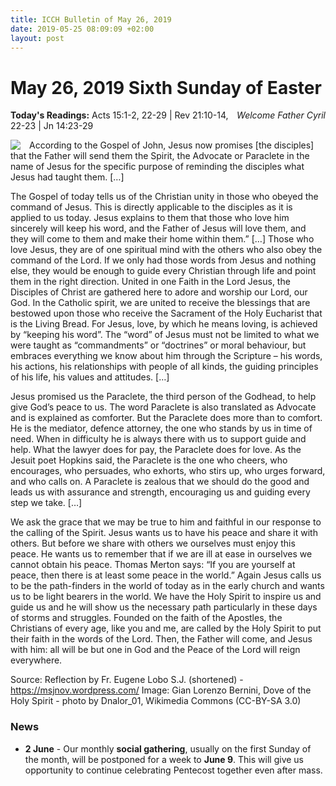 ```yaml
---
title: ICCH Bulletin of May 26, 2019
date: 2019-05-25 08:09:09 +02:00
layout: post
---
```


# May 26, 2019 Sixth Sunday of Easter
<span style="float: right"><em>Welcome Father Cyril</em></span>
**Today's Readings:** Acts 15:1-2, 22-29 | Rev 21:10-14, 22-23 | Jn 14:23-29


<img style="float: left; margin-right: 1em;" src="https://upload.wikimedia.org/wikipedia/commons/thumb/e/e8/Rom%2C_Vatikan%2C_Basilika_St._Peter%2C_Die_Taube_des_Heiligen_Geistes_%28Cathedra_Petri%2C_Bernini%29.jpg/567px-Rom%2C_Vatikan%2C_Basilika_St._Peter%2C_Die_Taube_des_Heiligen_Geistes_%28Cathedra_Petri%2C_Bernini%29.jpg">

According to the Gospel of John, Jesus now promises [the disciples] that the Father will send them the Spirit, the Advocate or Paraclete in the name of Jesus for the specific purpose of reminding the disciples what Jesus had taught them. […]

The Gospel of today tells us of the Christian unity in those who obeyed the command of Jesus. This is directly applicable to the disciples as it is applied to us today. Jesus explains to them that those who love him sincerely will keep his word, and the Father of Jesus will love them, and they will come to them and make their home within them.” […] Those who love Jesus, they are of one spiritual mind with the others who also obey the command of the Lord. If we only had those words from Jesus and nothing else, they would be enough to guide every Christian through life and point them in the right direction. United in one Faith in the Lord Jesus, the Disciples of Christ are gathered here to adore and worship our Lord, our God. In the Catholic spirit, we are united to receive the blessings that are bestowed upon those who receive the Sacrament of the Holy Eucharist that is the Living Bread. For Jesus, love, by which he means loving, is achieved by “keeping his word”. The “word” of Jesus must not be limited to what we were taught as “commandments” or “doctrines” or moral behaviour, but embraces everything we know about him through the Scripture – his words, his actions, his relationships with people of all kinds, the guiding principles of his life, his values and attitudes. […]

Jesus promised us the Paraclete, the third person of the Godhead, to help give God’s peace to us. The word Paraclete is also translated as Advocate and is explained as comforter. But the Paraclete does more than to comfort. He is the mediator, defence attorney, the one who stands by us in time of need. When in difficulty he is always there with us to support guide and help. What the lawyer does for pay, the Paraclete does for love. As the Jesuit poet Hopkins said, the Paraclete is the one who cheers, who encourages, who persuades, who exhorts, who stirs up, who urges forward, and who calls on. A Paraclete is zealous that we should do the good and leads us with assurance and strength, encouraging us and guiding every step we take. […]

We ask the grace that we may be true to him and faithful in our response to the calling of the Spirit. Jesus wants us to have his peace and share it with others. But before we share with others we ourselves must enjoy this peace. He wants us to remember that if we are ill at ease in ourselves we cannot obtain his peace. Thomas Merton says: “If you are yourself at peace, then there is at least some peace in the world.” Again Jesus calls us to be the path-finders in the world of today as in the early church and wants us to be light bearers in the world. We have the Holy Spirit to inspire us and guide us and he will show us the necessary path particularly in these days of storms and struggles. Founded on the faith of the Apostles, the Christians of every age, like you and me, are called by the Holy Spirit to put their faith in the words of the Lord. Then, the Father will come, and Jesus with him: all will be but one in God and the Peace of the Lord will reign everywhere.

Source: Reflection by Fr. Eugene Lobo S.J. (shortened) - https://msjnov.wordpress.com/
Image: Gian Lorenzo Bernini, Dove of the Holy Spirit - photo by Dnalor_01, Wikimedia Commons (CC-BY-SA 3.0)

### News 

* **2 June** - Our monthly **social gathering**, usually on the first Sunday of the month, will be postponed for a week to **June 9**. This will give us opportunity to continue celebrating Pentecost together even after mass.
